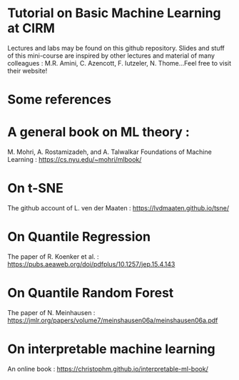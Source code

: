 # Tutorial on Basic Machine Learning at CIRM

Lectures and labs may be found on this github repository. Slides and stuff of this mini-course are inspired by other lectures and material of many colleagues : M.R. Amini, C. Azencott, F. Iutzeler, N. Thome...Feel free to visit their website! 

# Some references
# A general book on ML theory : 
M. Mohri, A. Rostamizadeh, and A. Talwalkar Foundations of Machine Learning : https://cs.nyu.edu/~mohri/mlbook/ 
# On t-SNE
The github account of L. ven der Maaten : https://lvdmaaten.github.io/tsne/
# On Quantile Regression
The paper of R. Koenker et al. : https://pubs.aeaweb.org/doi/pdfplus/10.1257/jep.15.4.143
# On Quantile Random Forest
The paper of N. Meinhausen : https://jmlr.org/papers/volume7/meinshausen06a/meinshausen06a.pdf
# On interpretable machine learning
An online book : https://christophm.github.io/interpretable-ml-book/


